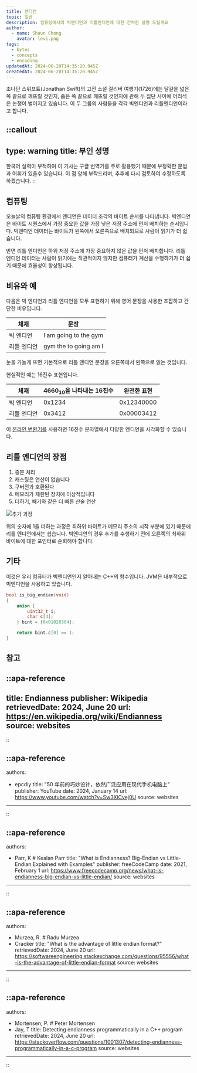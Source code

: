 ```yaml
---
title: 엔디언
topic: 일반
description: 컴퓨팅에서의 빅엔디언과 리틀엔디언에 대한 간략한 설명 드릴게요
author:
  - name: Shaun Chong
    avatar: levi.png
tags:
  - bytes
  - concepts
  - encoding
updatedAt: 2024-06-20T14:35:20.945Z
createdAt: 2024-06-20T14:35:20.945Z
---
```


조나단 스위프트(Jonathan Swift)의 고전 소설 걸리버 여행기(1726)에는 달걀을 넓은 쪽 끝으로 깨뜨릴 것인지, 좁은 쪽 끝으로 깨뜨릴 것인지에 관해 두 집단 사이에 어리석은 논쟁이 벌어지고 있습니다. 이 두 그룹의 사람들을 각각 빅엔디언과 리틀엔디언이라고 합니다.

<!--more-->

<!-- prettier-ignore-start -->
::callout
---
type: warning
title: 부인 성명
---
한국어 실력이 부적하여 이 기사는 구글 번역기를 주로 활용했기 때문에 부정확한 문법과 어휘가 있을수 있습니다. 이 점 양해 부탁드리며, 추후에 다시 검토하여 수정하도록 하겠습니다.
::
<!-- prettier-ignore-end -->

## 컴퓨팅

오늘날의 컴퓨팅 환경에서 엔디언은 데이터 조각의 바이트 순서를 나타냅니다. 빅엔디언은 바이트 시퀀스에서 가장 중요한 값을 가장 낮은 저장 주소에 먼저 배치하는 순서입니다. 빅엔디언 데이터는 바이트가 왼쪽에서 오른쪽으로 배치되므로 사람이 읽기가 더 쉽습니다.

반면 리틀 엔디언은 하위 저장 주소에 가장 중요하지 않은 값을 먼저 배치합니다. 리틀 엔디언 데이터는 사람이 읽기에는 직관적이지 않지만 컴퓨터가 계산을 수행하기가 더 쉽기 때문에 효율성이 향상됩니다.

## 비유와 예

다음은 빅 엔디언과 리틀 엔디언을 모두 표현하기 위해 영어 문장을 사용한 조잡하고 간단한 비유입니다.

| 체재        | 문장                  |
| ----------- | --------------------- |
| 빅 엔디언   | I am going to the gym |
| 리틀 엔디언 | gym the to going am I |

눈을 가늘게 뜨면 기본적으로 리틀 엔디언 문장을 오른쪽에서 왼쪽으로 읽는 것입니다.

현실적인 예는 16진수 표현입니다.

| 체재        | $4660_{10}$을 나타내는 16진수 | 완전한 표현 |
| ----------- | ----------------------------- | ----------- |
| 빅 엔디언   | 0x1234                        | 0x12340000  |
| 리틀 엔디언 | 0x3412                        | 0x00003412  |

이 [온라인 변환기를](https://www.scadacore.com/tools/programming-calculators/online-hex-converter/) 사용하면 16진수 문자열에서 다양한 엔디언을 시각화할 수 있습니다.

## 리틀 엔디언의 장점

1. 증분 처리
2. 캐스팅은 연산이 없습니다
3. 구버전과 호환된다
4. 메모리가 제한된 장치에 이상적입니다
5. 더하기, 빼기와 같은 더 빠른 산술 연산

![추가 과정](/images/endianness/addition-process.png)

위의 숫자에 1을 더하는 과정은 최하위 바이트가 메모리 주소의 시작 부분에 있기 때문에 리틀 엔디언에서는 쉽습니다. 빅엔디언의 경우 추가를 수행하기 전에 오른쪽의 최하위 바이트에 대한 포인터로 순회해야 합니다.

## 기타

이것은 우리 컴퓨터가 빅엔디언인지 알아내는 C++의 함수입니다. JVM은 내부적으로 빅엔디언을 사용하고 있습니다.

```cpp
bool is_big_endian(void)
{
    union {
        uint32_t i;
        char c[4];
    } bint = {0x01020304};

    return bint.c[0] == 1;
}
```

## 참고

<!-- prettier-ignore-start -->
::apa-reference
---
title: Endianness
publisher: Wikipedia
retrievedDate: 2024, June 20
url: https://en.wikipedia.org/wiki/Endianness
source: websites
---
::

::apa-reference
---
authors:
 - epcdiy
title: "50 年前的巧妙设计，依然广泛应用在现代手机电脑上"
publisher: YouTube
date: 2024, January 14
url: https://www.youtube.com/watch?v=Sw3XiCvej0U
source: websites
---
::

::apa-reference
---
authors:
 - Parr, K # Kealan Parr
title: "What is Endianness? Big-Endian vs Little-Endian Explained with Examples"
publisher: freeCodeCamp
date: 2021, February 1
url: https://www.freecodecamp.org/news/what-is-endianness-big-endian-vs-little-endian/
source: websites
---
::

::apa-reference
---
authors:
 - Murzea, R. # Radu Murzea
 - Cracker
title: "What is the advantage of little endian format?"
retrievedDate: 2024, June 20
url: https://softwareengineering.stackexchange.com/questions/95556/what-is-the-advantage-of-little-endian-format
source: websites
---
::

::apa-reference
---
authors:
 - Mortensen, P. # Peter Mortensen
 - Jay, T
title: Detecting endianness programmatically in a C++ program
retrievedDate: 2024, June 20
url: https://stackoverflow.com/questions/1001307/detecting-endianness-programmatically-in-a-c-program
source: websites
---
::

<!-- prettier-ignore-end -->
